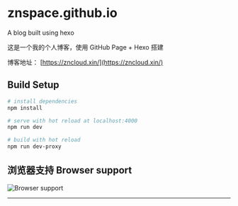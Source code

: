 # znspace.github.io

A blog built using hexo

这是一个我的个人博客，使用 GitHub Page + Hexo 搭建

博客地址： [https://zncloud.xin/](https://zncloud.xin/)

## Build Setup

```bash
# install dependencies
npm install

# serve with hot reload at localhost:4000
npm run dev

# build with hot reload
npm run dev-proxy
```

## 浏览器支持 Browser support

![Browser support](http://iissnan.com/nexus/next/browser-support.png)

---

